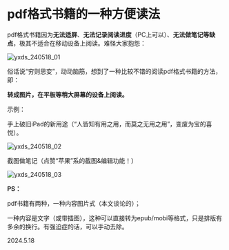 # pdf格式书籍的一种方便读法
   
pdf格式书籍因为**无法适屏**、**无法记录阅读进度**（PC上可以）、**无法做笔记等缺点**，极其不适合在移动设备上阅读。难怪大家抱怨：   
   
![yxds_240518_01](..\Images\yxds_240518_01.jpg)   
   
俗话说“穷则思变”，动动脑筋，想到了一种比较不错的阅读pdf格式书籍的方法，即：   
   
**转成图片，在平板等稍大屏幕的设备上阅读。**   
   
   
   
示例：   
   
手上破旧iPad的新用途（“人皆知有用之用，而莫之无用之用”，变废为宝的喜悦）。   
   
![yxds_240518_02](..\Images\yxds_240518_02.jpg)   
   
截图做笔记（点赞“苹果”系的截图&amp;编辑功能！）   
   
![yxds_240518_03](..\Images\yxds_240518_03.jpg)   
   
**PS：**   
   
pdf书籍有两种，一种内容图片式（本文谈论的）；   
   
一种内容是文字（或带插图），这种可以直接转为epub/mobi等格式，只是排版有多余的换行。有强迫症的话，可以手动去除。   
   
2024.5.18
